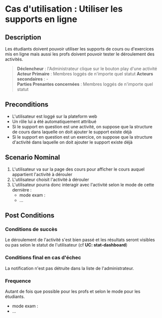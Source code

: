 # Cas d'utilisation : Utiliser les supports en ligne 

## Description

Les étudiants doivent pouvoir utiliser les supports de cours ou d'exercices mis en ligne mais aussi les profs doivent pouvoir tester le déroulement des activités.

> **Déclencheur** : l'Administrateur clique sur le bouton play d'une activité 
> **Acteur Primaire** : Membres loggés de n'importe quel statut
> **Acteurs secondaires** : -   
> **Parties Prenantes concernées** : Membres loggés de n'importe quel statut

## Preconditions

- L'utilisateur est loggé sur la plateform web
- Un rôle lui a été automatiquement attribué
- Si le support en question est une activité, on suppose que la structure de cours dans laquelle on doit ajouter le support existe déjà
- Si le support en question est un exercice, on suppose que la structure d'activité dans laquelle on doit ajouter le support existe déjà

## Scenario Nominal

1. L'utilisateur va sur la page des cours pour afficher le cours auquel appartient l'activité à dérouler
2. L'utilisateur choisit l'activité à dérouler
3. L'utilisateur pourra donc interagir avec l'activité selon le mode de cette dernière : 
      - mode exam :
      - ...

## Post Conditions
### Conditions de succès 
Le déroulement de l'activité s'est bien passé et les résultats seront visibles ou pas selon le statut de l'utilisateur (cf **UC: stat-dashboard**)

### Conditions final en cas d'échec
La notification n'est pas détruite dans la liste de l'administrateur.

### Frequence
Autant de fois que possible pour les profs et selon le mode pour les étudiants. 
  - mode exam : 
  - ...
